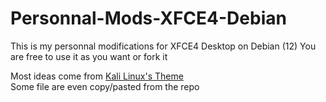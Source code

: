 # Personnal-Mods-XFCE4-Debian
This is my personnal modifications for XFCE4 Desktop on Debian (12)
You are free to use it as you want or fork it

Most ideas come from [Kali Linux's Theme](https://gitlab.com/kalilinux/packages/kali-themes)\
Some file are even copy/pasted from the repo

